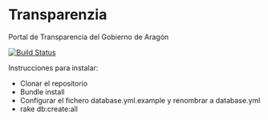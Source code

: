 Transparenzia
=============

Portal de Transparencia del Gobierno de Aragón

[![Build Status](https://travis-ci.org/aragonopendata/transparenzia.png)](https://travis-ci.org/aragonopendata/transparenzia)

Instrucciones para instalar:

- Clonar el repositorio
- Bundle install
- Configurar el fichero database.yml.example y renombrar a database.yml
- rake db:create:all